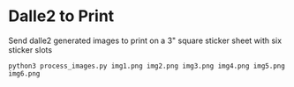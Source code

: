 # Dalle2 to Print
Send dalle2 generated images to print on a 3" square sticker sheet with six sticker slots

`python3 process_images.py img1.png img2.png img3.png img4.png img5.png img6.png`